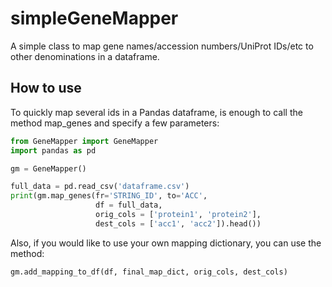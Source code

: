 # simpleGeneMapper
A simple class to map gene names/accession numbers/UniProt IDs/etc to other denominations in a dataframe.

## How to use
To quickly map several ids in a Pandas dataframe, is enough to call the method map_genes and specify a few parameters:
```python
from GeneMapper import GeneMapper
import pandas as pd

gm = GeneMapper()

full_data = pd.read_csv('dataframe.csv')
print(gm.map_genes(fr='STRING_ID', to='ACC',
                   df = full_data,
                   orig_cols = ['protein1', 'protein2'],
                   dest_cols = ['acc1', 'acc2']).head())
```

Also, if you would like to use your own mapping dictionary, you can use the method:
```python
gm.add_mapping_to_df(df, final_map_dict, orig_cols, dest_cols)
```
